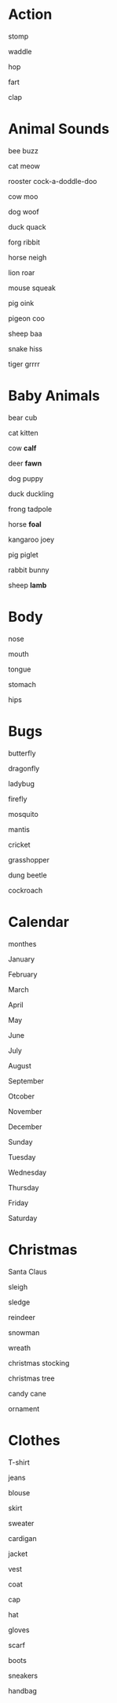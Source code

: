 # Action

stomp

waddle

hop

fart

clap

# Animal Sounds

bee buzz

cat meow

rooster cock-a-doddle-doo

cow moo

dog woof

duck quack

forg ribbit

horse neigh

lion roar

mouse squeak

pig oink

pigeon coo

sheep baa

snake hiss 

tiger grrrr

# Baby Animals

bear cub

cat kitten 

cow **calf**

deer **fawn**

dog puppy

duck duckling

frong tadpole

horse **foal**

kangaroo joey

pig piglet

rabbit bunny

sheep **lamb**

# Body

nose

mouth

tongue

stomach

hips

# Bugs

butterfly

dragonfly

ladybug

firefly

mosquito

mantis

cricket

grasshopper

dung beetle

cockroach

# Calendar

monthes

January

February

March

April

May

June

July

August

September

Otcober

November

December

Sunday

Tuesday

Wednesday

Thursday

Friday

Saturday

# Christmas

Santa Claus

sleigh

sledge

reindeer

snowman

wreath

christmas stocking

christmas tree

candy cane

ornament

# Clothes

T-shirt

jeans

blouse

skirt

sweater

cardigan

jacket

vest

coat

cap 

hat

gloves

scarf

boots

sneakers

handbag